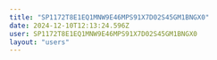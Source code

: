 ```yaml
---
title: "SP1172T8E1EQ1MNW9E46MPS91X7D02S45GM1BNGX0"
date: 2024-12-10T12:13:24.596Z
user: SP1172T8E1EQ1MNW9E46MPS91X7D02S45GM1BNGX0
layout: "users"
---
```

    